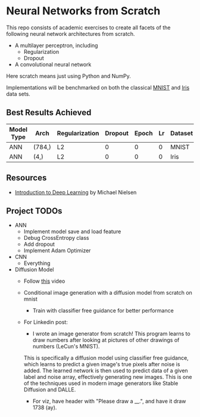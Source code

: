 # Neural Networks from Scratch
This repo consists of academic exercises to create all facets of the following neural network architectures from scratch.
- A multilayer perceptron, including
    - Regularization
    - Dropout
- A convolutional neural network

Here scratch means just using Python and NumPy. 

Implementations will be benchmarked on both the classical [MNIST](https://www.tensorflow.org/datasets/catalog/mnist) and [Iris](https://archive.ics.uci.edu/dataset/53/iris) data sets.

## Best Results Achieved

| Model Type | Arch | Regularization | Dropout | Epoch| Lr | Dataset | Acc |
|-|-|-|-|-|-|-|-|
| ANN | (784,) | L2 | 0 | 0 | 0 | MNIST | 0 |
| ANN | (4,) | L2 | 0 | 0 | 0 | Iris | 0 |

## Resources
- [Introduction to Deep Learning](http://neuralnetworksanddeeplearning.com/) by Michael Nielsen

## Project TODOs
- ANN
    - Implement model save and load feature
    - Debug CrossEntropy class
    - Add dropout
    - Implement Adam Optimizer
- CNN
    - Everything
- Diffusion Model
    - Follow [this](https://www.youtube.com/watch?v=zc5NTeJbk-k&t=29s) video
    - Conditional image generation with a diffusion model from scratch on mnist
        - Train with classifier free guidance for better performance
    - For Linkedin post:
        - I wrote an image generator from scratch! This program learns to draw numbers after looking at pictures of other drawings of numbers (LeCun's MNIST). 
        
        This is specifically a diffusion model using classifier free guidance, which learns to predict a given image's true pixels after noise is added. The learned network is then used to predict data of a given label and noise array, effectively generating new images. This is one of the techniques used in modern image generators like Stable Diffusion and DALLE.

        - For viz, have header with "Please draw a __.", and have it draw 1738 (ay).






